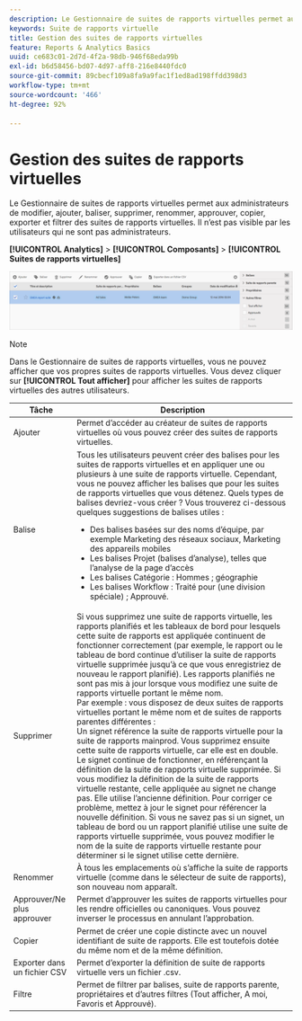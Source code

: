 ```yaml
---
description: Le Gestionnaire de suites de rapports virtuelles permet aux administrateurs de modifier, ajouter, baliser, supprimer, renommer, approuver, copier, exporter et filtrer des suites de rapports virtuelles. Il n’est pas visible par les utilisateurs qui ne sont pas administrateurs.
keywords: Suite de rapports virtuelle
title: Gestion des suites de rapports virtuelles
feature: Reports & Analytics Basics
uuid: ce683c01-2d7d-4f2a-98db-946f68eda99b
exl-id: b6d58456-bd07-4d97-aff8-216e8440fdc0
source-git-commit: 89cbecf109a8fa9a9fac1f1ed8ad198ffdd398d3
workflow-type: tm+mt
source-wordcount: '466'
ht-degree: 92%

---
```


# Gestion des suites de rapports virtuelles

Le Gestionnaire de suites de rapports virtuelles permet aux administrateurs de modifier, ajouter, baliser, supprimer, renommer, approuver, copier, exporter et filtrer des suites de rapports virtuelles. Il n’est pas visible par les utilisateurs qui ne sont pas administrateurs.

**[!UICONTROL Analytics]** > **[!UICONTROL Composants]** > **[!UICONTROL Suites de rapports virtuelles]**

![](assets/vrs-manage.png)

>[!NOTE]
>
>Dans le Gestionnaire de suites de rapports virtuelles, vous ne pouvez afficher que vos propres suites de rapports virtuelles. Vous devez cliquer sur **[!UICONTROL Tout afficher]** pour afficher les suites de rapports virtuelles des autres utilisateurs.

| Tâche | Description |
| --- | --- |
| Ajouter | Permet d’accéder au créateur de suites de rapports virtuelles où vous pouvez créer des suites de rapports virtuelles. |
| Balise | Tous les utilisateurs peuvent créer des balises pour les suites de rapports virtuelles et en appliquer une ou plusieurs à une suite de rapports virtuelle. Cependant, vous ne pouvez afficher les balises que pour les suites de rapports virtuelles que vous détenez. Quels types de balises devriez-vous créer ? Vous trouverez ci-dessous quelques suggestions de balises utiles :<ul><li>Des balises basées sur des noms d’équipe, par exemple Marketing des réseaux sociaux, Marketing des appareils mobiles</li><li>Les balises Projet (balises d’analyse), telles que l’analyse de la page d’accès</li><li>Les balises Catégorie : Hommes ; géographie</li><li>Les balises Workflow : Traité pour (une division spéciale) ; Approuvé.</li></ul> |
| Supprimer | Si vous supprimez une suite de rapports virtuelle, les rapports planifiés et les tableaux de bord pour lesquels cette suite de rapports est appliquée continuent de fonctionner correctement (par exemple, le rapport ou le tableau de bord continue d’utiliser la suite de rapports virtuelle supprimée jusqu’à ce que vous enregistriez de nouveau le rapport planifié).  Les rapports planifiés ne sont pas mis à jour lorsque vous modifiez une suite de rapports virtuelle portant le même nom.<br>Par exemple : vous disposez de deux suites de rapports virtuelles portant le même nom et de suites de rapports parentes différentes :<br>Un signet référence la suite de rapports virtuelle pour la suite de rapports mainprod. Vous supprimez ensuite cette suite de rapports virtuelle, car elle est en double. Le signet continue de fonctionner, en référençant la définition de la suite de rapports virtuelle supprimée. Si vous modifiez la définition de la suite de rapports virtuelle restante, celle appliquée au signet ne change pas. Elle utilise l’ancienne définition. Pour corriger ce problème, mettez à jour le signet pour référencer la nouvelle définition. Si vous ne savez pas si un signet, un tableau de bord ou un rapport planifié utilise une suite de rapports virtuelle supprimée, vous pouvez modifier le nom de la suite de rapports virtuelle restante pour déterminer si le signet utilise cette dernière. |
| Renommer | À tous les emplacements où s’affiche la suite de rapports virtuelle (comme dans le sélecteur de suite de rapports), son nouveau nom apparaît. |
| Approuver/Ne plus approuver | Permet d’approuver les suites de rapports virtuelles pour les rendre officielles ou canoniques. Vous pouvez inverser le processus en annulant l’approbation. |
| Copier | Permet de créer une copie distincte avec un nouvel identifiant de suite de rapports. Elle est toutefois dotée du même nom et de la même définition. |
| Exporter dans un fichier CSV | Permet d’exporter la définition de suite de rapports virtuelle vers un fichier .csv. |
| Filtre | Permet de filtrer par balises, suite de rapports parente, propriétaires et d’autres filtres (Tout afficher, A moi, Favoris et Approuvé). |
